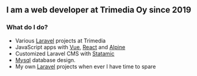 ## I am a web developer at Trimedia Oy since 2019
### What do I do?
- Various [Laravel](https://laravel.com/) projects at Trimedia
- JavaScript apps with [Vue](https://vuejs.org/), [React](https://reactjs.org/) and [Alpine](https://alpinejs.dev/)
- Customized Laravel CMS with [Statamic](https://www.statamic.com)
- [Mysql](https://www.mysql.com/) database design.
- My own [Laravel](https://laravel.com/) projects when ever I have time to spare
